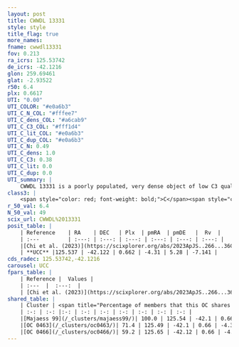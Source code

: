 ```yaml
---
layout: post
title: CWWDL 13331
style: style
title_flag: true
more_names: 
fname: cwwdl13331
fov: 0.213
ra_icrs: 125.53742
de_icrs: -42.1216
glon: 259.69461
glat: -2.93522
r50: 6.4
plx: 0.6617
UTI: "0.00"
UTI_COLOR: "#e0a6b3"
UTI_C_N_COL: "#fffee7"
UTI_C_dens_COL: "#a6cab9"
UTI_C_C3_COL: "#fff1d4"
UTI_C_lit_COL: "#e0a6b3"
UTI_C_dup_COL: "#e0a6b3"
UTI_C_N: 0.49
UTI_C_dens: 1.0
UTI_C_C3: 0.38
UTI_C_lit: 0.0
UTI_C_dup: 0.0
UTI_summary: |
    CWWDL 13331 is a poorly populated, very dense object of low C3 quality. It was recently reported in the literature.<br><br><span style="color: #99180f; font-weight: bold;">Warning: </span>This is very likely a duplicate object, which shares a large percentage of members with at least one previously reported entry.
class3: |
    <span style="color: red; font-weight: bold;">C</span><span style="color: #FFC300; font-weight: bold;">B</span>
r_50_val: 6.4
N_50_val: 49
scix_url: CWWDL%2013331
posit_table: |
    | Reference    | RA    | DEC   | Plx  | pmRA  | pmDE   |  Rv  |
    | :---         | :---: | :---: | :---: | :---: | :---: | :---: |
    |[Chi et al. (2023)](https://scixplorer.org/abs/2023ApJS..266...36C) | 125.575 | -42.154 | 0.666 | -4.329 | 5.214 | 78.933 |
    | **UCC** |125.537 | -42.122 | 0.662 | -4.31 | 5.28 | -7.141 | 
cds_radec: 125.53742,-42.1216
carousel: UCC
fpars_table: |
    | Reference |  Values |
    | :---  |  :---:  |
    | [Chi et al. (2023)](https://scixplorer.org/abs/2023ApJS..266...36C) | `logAge=5.85, Z=0.44` |
shared_table: |
    | Cluster | <span title="Percentage of members that this OC shares with the ones listed">%</span>   | RA   | DEC   | Plx   | pmRA  | pmDE  | Rv | UTI |
    | :-: | :-: |:-: | :-: | :-: | :-: | :-: | :-: | :-: |
    |[Majaess 99](/_clusters/majaess99/)| 100.0 | 125.54 | -42.1 | 0.66 | -4.34 | 5.25 | 0.76 |0.62 |
    |[OC 0463](/_clusters/oc0463/)| 71.4 | 125.49 | -42.1 | 0.66 | -4.32 | 5.2 | 0.76 |0.0 |
    |[OC 0466](/_clusters/oc0466/)| 59.2 | 125.65 | -42.12 | 0.66 | -4.31 | 5.31 | 0.76 |0.01 |
---
```

